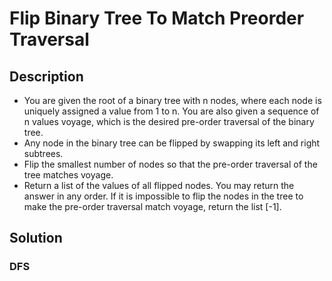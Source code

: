 # Flip Binary Tree To Match Preorder Traversal

## Description

* You are given the root of a binary tree with n nodes, where each node is uniquely assigned a value from 1 to n. You are also given a sequence of n values voyage, which is the desired pre-order traversal of the binary tree.
* Any node in the binary tree can be flipped by swapping its left and right subtrees.
* Flip the smallest number of nodes so that the pre-order traversal of the tree matches voyage.
* Return a list of the values of all flipped nodes. You may return the answer in any order. If it is impossible to flip the nodes in the tree to make the pre-order traversal match voyage, return the list [-1].

## Solution

### DFS
